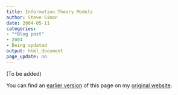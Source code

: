 ```yaml
---
title: Information Theory Models
author: Steve Simon
date: 2004-05-11
categories:
- "*Blog post"
- 2004
- Being updated
output: html_document
page_update: no
---
```


(To be added)

<!---More--->

You can find an [earlier version](http://www.pmean.com/04/information.html) of this page on my [original website](http://www.pmean.com/original_site.html).
